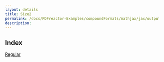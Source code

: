 ```yaml
---
layout: details
title: Size2
permalink: /docs/PDFreactor-Examples/compoundFormats/mathjax/jax/output/SVG/fonts/TeX/Size2/
description: 
---
```


## Index
<div class="boxes">
                            <a href="/compare.html2pdf.tools/docs/PDFreactor-Examples/compoundFormats/mathjax/jax/output/SVG/fonts/TeX/Size2/Regular/">
                                Regular
                            </a>
</div>


